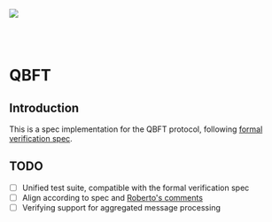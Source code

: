[<img src="./../../resources/bloxstaking_header_image.png" >](https://www.bloxstaking.com/)

<br>
<br>

# QBFT

## Introduction
This is a spec implementation for the QBFT protocol, following [formal verification spec](https://entethalliance.github.io/client-spec/qbft_spec.html#dfn-qbftspecification).

## TODO
- [ ] Unified test suite, compatible with the formal verification spec
- [ ] Align according to spec and [Roberto's comments](roberto_comments)
- [ ] Verifying support for aggregated message processing